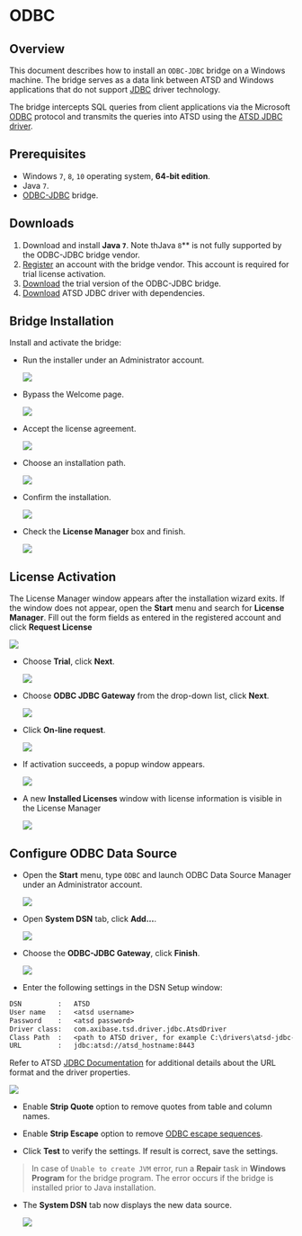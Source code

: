 # ODBC

## Overview

This document describes how to install an `ODBC-JDBC` bridge on a Windows machine. The bridge serves as a data link between ATSD and Windows applications that do not support [JDBC](https://docs.oracle.com/javase/tutorial/jdbc/overview/) driver technology.

The bridge intercepts SQL queries from client applications via the Microsoft [ODBC](https://docs.microsoft.com/en-us/sql/odbc/microsoft-open-database-connectivity-odbc) protocol and transmits the queries into ATSD using the [ATSD JDBC driver](https://github.com/axibase/atsd-jdbc).

## Prerequisites

* Windows `7`, `8`, `10` operating system, **64-bit edition**.
* Java `7`.
* [ODBC-JDBC](https://www.easysoft.com/products/data_access/odbc_jdbc_gateway/#section=tab-1) bridge.

## Downloads

1. Download and install **Java `7`**. Note thJava `8`** is not fully supported by the ODBC-JDBC bridge vendor.
2. [Register](https://www.easysoft.com/cgi-bin/account/register.cgi) an account with the bridge vendor. This account is required for trial license activation.
3. [Download](https://www.easysoft.com/products/data_access/odbc_jdbc_gateway/#section=tab-1) the trial version of the ODBC-JDBC bridge.
4. [Download](https://github.com/axibase/atsd-jdbc/releases) ATSD JDBC driver with dependencies.

## Bridge Installation

Install and activate the bridge:

* Run the installer under an Administrator account.

  ![](./images/easysoft_install_0.png)

* Bypass the Welcome page.

  ![](./images/easysoft_install_1.png)

* Accept the license agreement.

  ![](./images/easysoft_install_2.png)

* Choose an installation path.

  ![](./images/easysoft_install_3.png)

* Confirm the installation.

  ![](./images/easysoft_install_4.png)

* Check the **License Manager** box and finish.

  ![](./images/easysoft_install_5.png)

## License Activation

The License Manager window appears after the installation wizard exits. If the window does not appear, open the **Start** menu and search for **License Manager**. Fill out the form fields as entered in the registered account and click **Request License**

  ![](./images/easysoft_activate_1.png)

* Choose **Trial**, click **Next**.

  ![](./images/easysoft_activate_2.png)

* Choose **ODBC JDBC Gateway** from the drop-down list, click **Next**.

  ![](./images/easysoft_activate_3.png)

* Click **On-line request**.

  ![](./images/easysoft_activate_4.png)

* If activation succeeds, a popup window appears.

  ![](./images/easysoft_activate_5.png)

* A new **Installed Licenses** window with license information is visible in the License Manager

  ![](./images/easysoft_activate_6.png)

## Configure ODBC Data Source

* Open the **Start** menu, type `ODBC` and launch ODBC Data Source Manager under an Administrator account.

  ![](./images/ODBC_1.png)

* Open **System DSN** tab, click **Add...**.

  ![](./images/ODBC_2.png)

* Choose the **ODBC-JDBC Gateway**, click **Finish**.

  ![](./images/ODBC_3.png)

* Enter the following settings in the DSN Setup window:

```txt
DSN         :   ATSD
User name   :   <atsd username>
Password    :   <atsd password>
Driver class:   com.axibase.tsd.driver.jdbc.AtsdDriver
Class Path  :   <path to ATSD driver, for example C:\drivers\atsd-jdbc-1.3.2-DEPS.jar>
URL         :   jdbc:atsd://atsd_hostname:8443
```

Refer to ATSD [JDBC Documentation](https://github.com/axibase/atsd-jdbc#jdbc-connection-properties-supported-by-driver)  for additional details about the URL format and the driver properties.

 ![](./images/ODBC_conf.png)

* Enable **Strip Quote** option to remove quotes from table and column names.

* Enable **Strip Escape** option to remove [ODBC escape sequences](https://docs.microsoft.com/en-us/sql/odbc/reference/appendixes/odbc-escape-sequences).

* Click **Test** to verify the settings. If result is correct, save the settings.

> In case of `Unable to create JVM` error, run a **Repair** task in **Windows Program** for the bridge program. The error occurs if the bridge is installed prior to Java installation.

* The **System DSN** tab now displays the new data source.

  ![](./images/ODBC_5.png)
